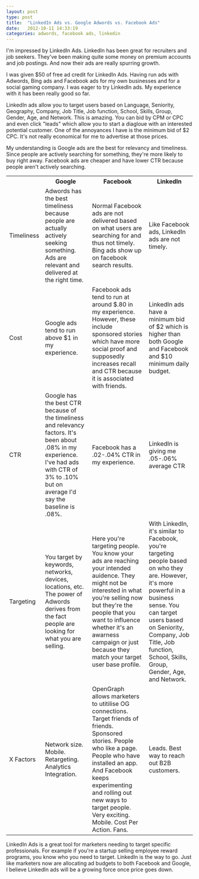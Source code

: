 ```yaml
---
layout: post
type: post
title:  "LinkedIn Ads vs. Google Adwords vs. Facebook Ads"
date:   2012-10-11 14:33:19
categories: adwords, facebook ads, linkedin
---
```


I'm impressed by LinkedIn Ads. LinkedIn has been great for recruiters and job seekers. They've been making quite some money on premium accounts and job postings. And now their ads are really spurring growth.

I was given $50 of free ad credit for LinkedIn Ads. Having run ads with Adwords, Bing ads and Facebook ads for my own businesses and for a social gaming company. I was eager to try LinkedIn ads. My experience with it has been really good so far.

LinkedIn ads allow you to target users based on Language, Seniority, Geography, Company, Job Title, Job function, School, Skills, Group, Gender, Age, and Network. This is amazing. You can bid by CPM or CPC and even click "leads" which allow you to start a diagloue with an interested potential customer. One of the annoyances I have is the minimum bid of $2 CPC. It's not really economical for me to advertise at those prices. 

My understanding is Google ads are the best for relevancy and timeliness. Since people are actively searching for something, they're more likely to buy right away. Facebook ads are cheaper and have lower CTR because people aren't actively searching. 

<table>
<tr>
<th></th>
<th>Google</th>
<th>Facebook</th>
<th>LinkedIn</th>
</tr>
<tr>
<td>Timeliness</td>
<td>Adwords has the best timeliness because people are actually actively seeking something. Ads are relevant and delivered at the right time.</td>
<td>Normal Facebook ads are not delivered based on what users are searching for and thus not timely. Bing ads show up on facebook search results.</td>
<td>Like Facebook ads, LinkedIn ads are not timely.</td>
</tr>
<tr>
<td>Cost</td>
<td>Google ads tend to run above $1 in my experience.</td>
<td>Facebook ads tend to run at around $.80 in my experience. However, these include sponsored stories which have more social proof and supposedly increases recall and CTR because it is associated with friends.</td>
<td>LinkedIn ads have a minimum bid of $2 which is higher than both Google and Facebook and $10 minimum daily budget.</td>
</tr>
<tr>
<td>CTR</td>
<td>Google has the best CTR because of the timeliness and relevancy factors. It's been about .08% in my experience. I've had ads with CTR of 3% to .10% but on average I'd say the baseline is .08%.</td>
<td>Facebook has a .02-.04% CTR in my experience.</td>
<td>LinkedIn is giving me .05-.06% average CTR </td>
</tr>
<td>Targeting</td>
<td>You target by keywords, networks, devices, locations, etc. The power of Adwords derives from the fact people are looking for what you are selling. </td>
<td>Here you're targeting people. You know your ads are reaching your intended auidence. They might not be interested in what you're selling now but they're the people that you want to influence whether it's an awarness campaign or just because they match your target user base profile.</td>
<td>With LinkedIn, it's similar to Facebook, you're targeting people based on who they are. However, it's more powerful in a business sense. You can target users based on Seniority, Company, Job Title, Job function, School, Skills, Group, Gender, Age, and Network.</td>
</tr>
<tr>
<td>X Factors</td>
<td>Network size. Mobile. Retargeting. Analytics Integration.</td>
<td>OpenGraph allows marketers to utitilise OG connections. Target friends of friends. Sponsored stories. People who like a page. People who have installed an app. And Facebook keeps experimenting and rolling out new ways to target people. Very exciting. Mobile. Cost Per Action. Fans. </td>
<td>Leads. Best way to reach out B2B customers.</td>
</tr>
<tr>
</table>

LinkedIn Ads is a great tool for marketers needing to target specific professionals. For example if you're a startup selling employee reward programs, you know who you need to target. LinkedIn is the way to go. Just like marketers now are allocating ad budgets to both Facebook and Google, I believe LinkedIn ads will be a growing force once price goes down. 

